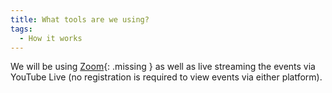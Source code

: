 ```yaml
---
title: What tools are we using?
tags:
  - How it works
---
```

We will be using [Zoom](){: .missing } as well as live streaming the events via YouTube Live (no registration is required to view events via either platform).
